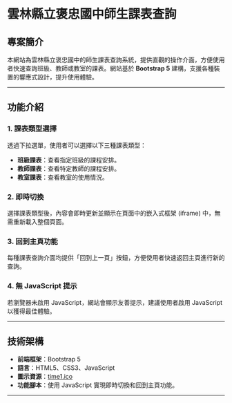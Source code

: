 # 雲林縣立褒忠國中師生課表查詢

## 專案簡介
本網站為雲林縣立褒忠國中的師生課表查詢系統，提供直觀的操作介面，方便使用者快速查詢班級、教師或教室的課表。網站基於 **Bootstrap 5** 建構，支援各種裝置的響應式設計，提升使用體驗。

---

## 功能介紹
### 1. **課表類型選擇**
透過下拉選單，使用者可以選擇以下三種課表類型：
- **班級課表**：查看指定班級的課程安排。
- **教師課表**：查看特定教師的課程安排。
- **教室課表**：查看教室的使用情況。

### 2. **即時切換**
選擇課表類型後，內容會即時更新並顯示在頁面中的嵌入式框架 (iframe) 中，無需重新載入整個頁面。

### 3. **回到主頁功能**
每種課表查詢介面均提供「回到上一頁」按鈕，方便使用者快速返回主頁進行新的查詢。

### 4. **無 JavaScript 提示**
若瀏覽器未啟用 JavaScript，網站會顯示友善提示，建議使用者啟用 JavaScript 以獲得最佳體驗。

---

## 技術架構
- **前端框架**：Bootstrap 5
- **語言**：HTML5、CSS3、JavaScript
- **圖示資源**：[time1.ico](http://myweb.kyu.edu.tw/~a0011b1374/course/time1.ico)
- **功能腳本**：使用 JavaScript 實現即時切換和回到主頁功能。

---


